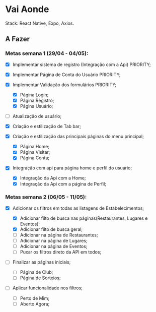 # Vai Aonde

Stack: React Native, Expo, Axios.

## A Fazer

### Metas semana 1 (29/04 - 04/05):

- [x] Implementar sistema de registro (Integração com a Api) PRIORITY;

- [x] Implementar Página de Conta do Usuário PRIORITY;

- [x] Implementar Validação dos formulários PRIORITY;

  - [x] Página Login;
  - [x] Página Registro;
  - [x] Página Usuário;

- [ ] Atualização de usuário;
- [x] Criação e estilização de Tab bar;

- [x] Criação e estilização das principais páginas do menu principal;

  - [x] Página Home;
  - [x] Página Visitar;
  - [x] Página Conta;

- [x] Integração com api para página home e perfil do usuário;
  - [x] Integração da Api com a Home;
  - [x] Integração da Api com a página de Perfil;

### Metas semana 2 (06/05 - 11/05):

- [x] Adicionar os filtros em todas as listagens de Estabelecimentos;

  - [x] Adicionar filto de busca nas páginas(Restaurantes, Lugares e Eventos);
  - [x] Adicionar filto de busca geral;
  - [ ] Adicionar na página de Restaurantes;
  - [ ] Adicionar na página de Lugares;
  - [ ] Adicionar na página de Eventos;
  - [ ] Puxar os filtros direto da API em todos;

- [ ] Finalizar as páginas iniciais;

  - [ ] Página de Club;
  - [ ] Página de Sorteios;

- [ ] Aplicar funcionalidade nos filtros;
  - [ ] Perto de Mim;
  - [ ] Aberto Agora;
